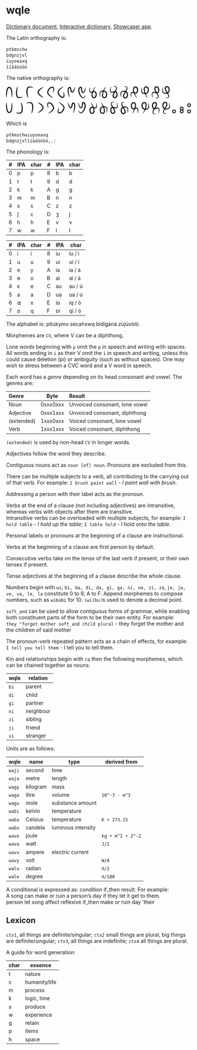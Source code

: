 # wqle

[Dictionary document](dict.md), [Interactive dictionary](/conlangs/wqle/lookup), [Showcaser app](showcaser.html).


The Latin orthography is:

    ptkmschw
    bdgnzjvl
    iuyoeaxq
    ìíàáùúòó

The native orthography is:

![wqle script](font/curvy-min.png)

Which is

    ptkmschwiuyoeaxq
    bdgnzjvlìíàáùúòó,.:

The phonology is:

| #   | IPA | char | #   | IPA | char |
| --- | --- | ---- | --- | --- | ---- |
| 0   | p   | p    | 8   | b   | b    |
| 1   | t   | t    | 9   | d   | d    |
| 2   | k   | k    | A   | g   | g    |
| 3   | m   | m    | B   | n   | n    |
| 4   | s   | s    | C   | z   | z    |
| 5   | ʃ   | c    | D   | ʒ   | j    |
| 6   | h   | h    | E   | v   | v    |
| 7   | w   | w    | F   | l   | l    |

| #   | IPA | char | #   | IPA | char   |
| --- | --- | ---- | --- | --- | ------ |
| 0   | i   | i    | 8   | iu  | iu / ì |
| 1   | u   | u    | 9   | ui  | ui / í |
| 2   | e   | y    | A   | ia  | ia / à |
| 3   | ɵ   | o    | B   | ai  | ai / á |
| 4   | ɛ   | e    | C   | au  | au / ù |
| 5   | a   | a    | D   | ua  | ua / ú |
| 6   | ɶ   | x    | E   | iɒ  | iq / ò |
| 7   | ɒ   | q    | F   | ɒi  | qi / ó |


The alphabet is: pitukymo secahxwq bìdígàná zùjúvòló.


Morphemes are `CV`, where V can be a diphthong.


Lone words beginning with `p` omit the `p` in speech and writing with spaces.  
All words ending in `i` as their V omit the `i` in speech and writing, unless this could cause deletion (pi) or ambiguity (such as without spaces). One may wish to stress between a CVC word and a V word in speech.


Each word has a *genre* depending on its head consonant and vowel. The genres are:

| Genre      | Byte     | Result                         |
| :--------- | -------- | :----------------------------- |
| Noun       | 0xxx0xxx | Unvoiced consonant, lone vowel |
| Adjective  | 0xxx1xxx | Unvoiced consonant, diphthong  |
| (extended) | 1xxx0xxx | Voiced consonant, lone vowel   |
| Verb       | 1xxx1xxx | Voiced consonant, diphthong    |


`(extended)` is used by non-head `CV` in longer words.


Adjectives follow the word they describe.


Contiguous nouns act as `noun [of] noun`. Pronouns are excluded from this.


There can be multiple subjects to a verb, all contributing to the carrying out of that verb. For example: `I brush paint wall` - *I paint wall with brush*.


Addressing a person with their label acts as the pronoun.


Verbs at the end of a clause (not including adjectives) are intransitive, whereas verbs with objects after them are transitive.  
Intransitive verbs can be overloaded with multiple subjects, for example: `I hold table` - *I hold up the table*; `I table hold` - *I hold onto the table.*


Personal labels or pronouns at the beginning of a clause are instructional.


Verbs at the beginning of a clause are first person by default.


Consecutive verbs take on the tense of the last verb if present, or their own tenses if present.


Tense adjectives at the beginning of a clause describe the whole clause.


Numbers begin with `wi`; `bi, ba, di, da, gi, ga, ni, na, zi, za`, `je, ja, ve, va, le, la` constitute 0 to 9, A to F. Append morphemes to compose numbers, such as `wibabi` for 10. `(wi)bu` is used to denote a decimal point.


`soft_and` can be used to allow contiguous forms of grammar, while enabling both constituent parts of the form to be their own entity. For example:  
`they "forget mother soft_and child plural` - they forget the mother and the children of said mother


The pronoun-verb repeated pattern acts as a chain of effects, for example: `I tell you tell them` - I tell you to tell them.


Kin and relationships begin with `cq` then the following morphemes, which can be chained together as nouns:

| wqle | relation  |
| ---- | --------- |
| `bi` | parent    |
| `di` | child     |
| `gi` | partner   |
| `ni` | neighbour |
| `zi` | sibling   |
| `ji` | friend    |
| `vi` | stranger  |


Units are as follows:

| wqle   | name     | type               | derived from      |
| ------ | -------- | ------------------ | ----------------- |
| `waji` | second   | time               |                   |
| `waja` | metre    | length             |                   |
| `wagy` | kilogram | mass               |                   |
| `waga` | litre    | volume             | `10^-3 - m^3`     |
| `wagu` | mole     | substance amount   |                   |
| `wabi` | kelvin   | temperature        |                   |
| `waba` | Celsius  | temperature        | `K + 273.15`      |
| `wabu` | candela  | luminous intensity |                   |
| `wave` | joule    |                    | `kg • m^2 • 2^-2` |
| `wava` | watt     |                    | `J/2`             |
| `wavu` | ampere   | electric current   |                   |
| `wavy` | volt     |                    | `W/A`             |
| `walu` | radian   |                    | `π/2`             |
| `wale` | degree   |                    | `π/180`           |


A conditional is expressed as: condition if_then result. For example:  
A song can make or ruin a person’s day if they let it get to them.  
person let song affect reflexive if_then make or ruin day 'their


## Lexicon

`ctx1`, all things are definite/singular; `ctx2` small things are plural, big things are definite/singular; `ctx3`, all things are indefinite; `ctx4` all things are plural.


A guide for word generation:

| char | essence       | 
|------|---------------| 
| t    | nature        | 
| c    | humanity/life | 
| m    | process       | 
| k    | logic, time   | 
| s    | produce       | 
| w    | experience    | 
| g    | retain        | 
| p    | items         | 
| h    | space         | 
